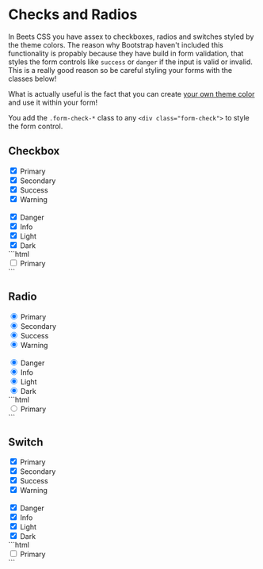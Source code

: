 # Checks and Radios

In Beets CSS you have assex to checkboxes, radios and switches styled by the theme colors. The reason why Bootstrap haven't included this functionality is propably because they have build in form validation, that styles the form controls like `success` or `danger` if the input is valid or invalid. This is a really good reason so be careful styling your forms with the classes below!

What is actually useful is the fact that you can create [your own theme color](../../utilities/colors) and use it within your form! 

You add the `.form-check-*` class to any `<div class="form-check">` to style the form control.

## Checkbox

<div class="demo">
	<div class="form-check form-check-inline form-check-primary">
		<input class="form-check-input" type="checkbox" id="inlineCheckbox1" checked>
		<label class="form-check-label" for="inlineCheckbox1">Primary</label>
	</div>
	<div class="form-check form-check-inline form-check-secondary">
		<input class="form-check-input" type="checkbox" id="inlineCheckbox2" checked>
		<label class="form-check-label" for="inlineCheckbox2">Secondary</label>
	</div>
	<div class="form-check form-check-inline form-check-success">
		<input class="form-check-input" type="checkbox" id="inlineCheckbox3" checked>
		<label class="form-check-label" for="inlineCheckbox3">Success</label>
	</div>
	<div class="form-check form-check-inline form-check-warning">
		<input class="form-check-input" type="checkbox" id="inlineCheckbox4" checked>
		<label class="form-check-label" for="inlineCheckbox4">Warning</label>
	</div>
	<br>
	<div class="form-check form-check-inline form-check-danger">
		<input class="form-check-input" type="checkbox" id="inlineCheckbox5" checked>
		<label class="form-check-label" for="inlineCheckbox5">Danger</label>
	</div>
	<div class="form-check form-check-inline form-check-info">
		<input class="form-check-input" type="checkbox" id="inlineCheckbox6" checked>
		<label class="form-check-label" for="inlineCheckbox6">Info</label>
	</div>
	<div class="form-check form-check-inline form-check-light">
		<input class="form-check-input" type="checkbox" id="inlineCheckbox7" checked>
		<label class="form-check-label" for="inlineCheckbox7">Light</label>
	</div>
	<div class="form-check form-check-inline form-check-dark">
		<input class="form-check-input" type="checkbox" id="inlineCheckbox8" checked>
		<label class="form-check-label" for="inlineCheckbox8">Dark</label>
	</div>
</div>
```html
<div class="form-check form-check-inline form-check-primary">
	<input class="form-check-input" type="checkbox" id="inlineCheckbox1">
	<label class="form-check-label" for="inlineCheckbox1">Primary</label>
</div>
```

## Radio

<div class="demo">
	<div class="form-check form-check-inline form-check-primary">
		<input class="form-check-input" type="radio" id="inlineRadio1" name="inlineRadio1" checked>
		<label class="form-check-label" for="inlineRadio1">Primary</label>
	</div>
	<div class="form-check form-check-inline form-check-secondary">
		<input class="form-check-input" type="radio" id="inlineRadio2" name="inlineRadio2" checked>
		<label class="form-check-label" for="inlineRadio2">Secondary</label>
	</div>
	<div class="form-check form-check-inline form-check-success">
		<input class="form-check-input" type="radio" id="inlineRadio3" name="inlineRadio3" checked>
		<label class="form-check-label" for="inlineRadio3">Success</label>
	</div>
	<div class="form-check form-check-inline form-check-warning">
		<input class="form-check-input" type="radio" id="inlineRadio4" name="inlineRadio4" checked>
		<label class="form-check-label" for="inlineRadio4">Warning</label>
	</div>
	<br>
	<div class="form-check form-check-inline form-check-danger">
		<input class="form-check-input" type="radio" id="inlineRadio5" name="inlineRadio5" checked>
		<label class="form-check-label" for="inlineRadio5">Danger</label>
	</div>
	<div class="form-check form-check-inline form-check-info">
		<input class="form-check-input" type="radio" id="inlineRadio6" name="inlineRadio6" checked>
		<label class="form-check-label" for="inlineRadio6">Info</label>
	</div>
	<div class="form-check form-check-inline form-check-light">
		<input class="form-check-input" type="radio" id="inlineRadio7" name="inlineRadio7" checked>
		<label class="form-check-label" for="inlineRadio7">Light</label>
	</div>
	<div class="form-check form-check-inline form-check-dark mb-0">
		<input class="form-check-input" type="radio" id="inlineRadio8" name="inlineRadio8" checked>
		<label class="form-check-label" for="inlineRadio8">Dark</label>
	</div>
</div>
```html
<div class="form-check form-check-inline form-check-primary">
	<input class="form-check-input" type="radio" id="inlineRadio1" name="inlineRadio1">
	<label class="form-check-label" for="inlineRadio1">Primary</label>
</div>
```

## Switch

<div class="demo">
	<div class="form-check form-switch form-check-inline form-check-primary">
		<input class="form-check-input" type="checkbox" id="inlineCheckbox1" checked>
		<label class="form-check-label" for="inlineCheckbox1">Primary</label>
	</div>
	<div class="form-check form-switch form-check-inline form-check-secondary">
		<input class="form-check-input" type="checkbox" id="inlineCheckbox2" checked>
		<label class="form-check-label" for="inlineCheckbox2">Secondary</label>
	</div>
	<div class="form-check form-switch form-check-inline form-check-success">
		<input class="form-check-input" type="checkbox" id="inlineCheckbox3" checked>
		<label class="form-check-label" for="inlineCheckbox3">Success</label>
	</div>
	<div class="form-check form-switch form-check-inline form-check-warning">
		<input class="form-check-input" type="checkbox" id="inlineCheckbox4" checked>
		<label class="form-check-label" for="inlineCheckbox4">Warning</label>
	</div>
	<br>
	<div class="form-check form-switch form-check-inline form-check-danger">
		<input class="form-check-input" type="checkbox" id="inlineCheckbox5" checked>
		<label class="form-check-label" for="inlineCheckbox5">Danger</label>
	</div>
	<div class="form-check form-switch form-check-inline form-check-info">
		<input class="form-check-input" type="checkbox" id="inlineCheckbox6" checked>
		<label class="form-check-label" for="inlineCheckbox6">Info</label>
	</div>
	<div class="form-check form-switch form-check-inline form-check-light">
		<input class="form-check-input" type="checkbox" id="inlineCheckbox7" checked>
		<label class="form-check-label" for="inlineCheckbox7">Light</label>
	</div>
	<div class="form-check form-switch form-check-inline form-check-dark">
		<input class="form-check-input" type="checkbox" id="inlineCheckbox8" checked>
		<label class="form-check-label" for="inlineCheckbox8">Dark</label>
	</div>
</div>
```html
<div class="form-check form-switch form-check-inline form-check-primary">
	<input class="form-check-input" type="checkbox" id="inlineCheckbox1">
	<label class="form-check-label" for="inlineCheckbox1">Primary</label>
</div>
```